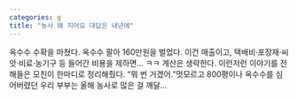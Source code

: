 ```yaml
---
categories: g
title: "농사 왜 지어요 대답은 내년에"
---
```


				
		
			
				
					
					
						
						
						
					
					
				
				
			
			
			
옥수수 수확을 마쳤다. 옥수수 팔아 160만원을 벌었다. 이건 매출이고, 택배비·포장재·씨앗·비료·농기구 등 들어간 비용을 제하면… ㅋㅋ 계산은 생략한다. 이런저런 이야기를 전해들은 모친이 한마디로 정리해줬다. “뭐 번 거겠어.”멋모르고 800평이나 옥수수를 심어버렸던 우리 부부는 올해 농사로 많은 걸 깨달...		
			